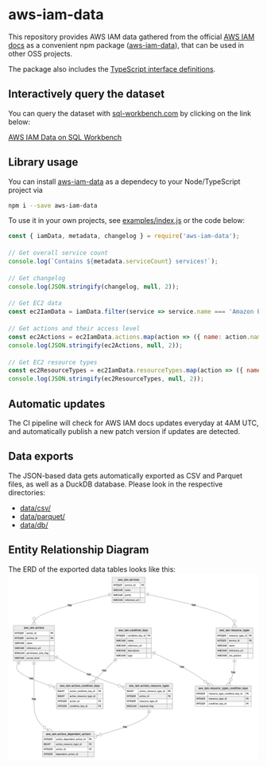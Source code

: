 # aws-iam-data
This repository provides AWS IAM data gathered from the official [AWS IAM docs](https://docs.aws.amazon.com/service-authorization/latest/reference/reference_policies_actions-resources-contextkeys.html) as a convenient npm package ([aws-iam-data](https://www.npmjs.com/package/aws-iam-data)), that can be used in other OSS projects.

The package also includes the [TypeScript interface definitions](src/awsIamData.d.ts).

## Interactively query the dataset
You can query the dataset with [sql-workbench.com](https://www.sql-workbench.com/) by clicking on the link below:

[AWS IAM Data on SQL Workbench](https://sql-workbench.com/#queries=v0,ATTACH-'https%3A%2F%2Fraw.githubusercontent.com%2Ftobilg%2Faws%20iam%20data%2Fmain%2Fdata%2Fdb%2Fiam.duckdb'-as-aws_iam-(READ_ONLY)~,SELECT-s.name%2C-count(distinct-a.action_id)%3A%3Aint-AS-action_cnt-FROM-aws_iam.services-s-INNER-JOIN-aws_iam.actions-a-ON-a.service_id-%3D-s.service_id-GROUP-BY-ALL-ORDER-BY-action_cnt-DESC~)

## Library usage
You can install [aws-iam-data](https://www.npmjs.com/package/aws-iam-data) as a dependecy to your Node/TypeScript project via 

```bash
npm i --save aws-iam-data
```

To use it in your own projects, see [examples/index.js](examples/index.js) or the code below:

```javascript
const { iamData, metadata, changelog } = require('aws-iam-data');

// Get overall service count
console.log(`Contains ${metadata.serviceCount} services!`);

// Get changelog
console.log(JSON.stringify(changelog, null, 2));

// Get EC2 data
const ec2IamData = iamData.filter(service => service.name === 'Amazon EC2')[0];

// Get actions and their access level
const ec2Actions = ec2IamData.actions.map(action => ({ name: action.name, accessLevel: action.accessLevel }));
console.log(JSON.stringify(ec2Actions, null, 2));

// Get EC2 resource types
const ec2ResourceTypes = ec2IamData.resourceTypes.map(action => ({ name: action.name, arnPattern: action.arnPattern }));
console.log(JSON.stringify(ec2ResourceTypes, null, 2));
```

## Automatic updates
The CI pipeline will check for AWS IAM docs updates everyday at 4AM UTC, and automatically publish a new patch version if updates are detected.


## Data exports
The JSON-based data gets automatically exported as CSV and Parquet files, as well as a DuckDB database. Please look in the respective directories:

* [data/csv/](data/csv/)
* [data/parquet/](data/parquet/)
* [data/db/](data/db/)
## Entity Relationship Diagram
The ERD of the exported data tables looks like this:
![ERD](docs/erd.png)
